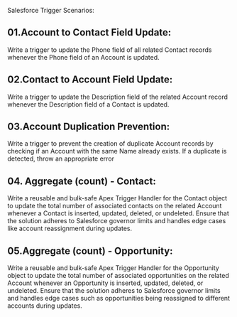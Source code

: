 
Salesforce Trigger Scenarios:

## 01.Account to Contact Field Update:
Write a trigger to update the Phone field of all related Contact records whenever the Phone field of an Account is updated.

## 02.Contact to Account Field Update:
Write a trigger to update the Description field of the related Account record whenever the Description field of a Contact is updated.

## 03.Account Duplication Prevention:
Write a trigger to prevent the creation of duplicate Account records by checking if an Account with the same Name already exists. If a duplicate is detected, throw an appropriate error 

## 04. Aggregate (count) - Contact:
Write a reusable and bulk-safe Apex Trigger Handler for the Contact object to update the total number of associated contacts on the related Account whenever a Contact is inserted, updated, deleted, or undeleted. Ensure that the solution adheres to Salesforce governor limits and handles edge cases like account reassignment during updates.

## 05.Aggregate (count) - Opportunity:
Write a reusable and bulk-safe Apex Trigger Handler for the Opportunity object to update the total number of associated opportunities on the related Account whenever an Opportunity is inserted, updated, deleted, or undeleted. Ensure that the solution adheres to Salesforce governor limits and handles edge cases such as opportunities being reassigned to different accounts during updates.












